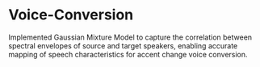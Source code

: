 # Voice-Conversion
Implemented Gaussian Mixture Model to capture the correlation between spectral envelopes of source and target speakers, enabling accurate mapping of speech characteristics for accent change voice conversion.
